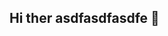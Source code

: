 ## Hi ther asdfasdfasdfe 👋

<!--
**shreygoel09/shreygoel09** is a ✨ _special_ ✨ repository because its `README.md` (this file) appears on your GitHub profile.

- 👋 Hi, I'm Shrey! I'm working on generative models for biology - feel free to [reach out](shrey.goel@duke.edu)!

-->
